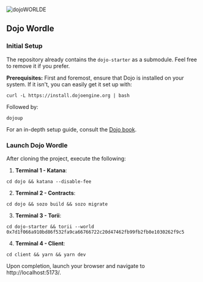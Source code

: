 
![dojoWORLDE](https://github.com/dpinones/wordle-dojo/assets/30808181/8fe85353-f696-4b1d-9648-24cc83102806)

## Dojo Wordle


### Initial Setup

The repository already contains the `dojo-starter` as a submodule. Feel free to remove it if you prefer.

**Prerequisites:** First and foremost, ensure that Dojo is installed on your system. If it isn't, you can easily get it set up with:

```console
curl -L https://install.dojoengine.org | bash
```

Followed by:

```console
dojoup    
```

For an in-depth setup guide, consult the [Dojo book](https://book.dojoengine.org/getting-started/quick-start.html).

### Launch Dojo Wordle

After cloning the project, execute the following:

1. **Terminal 1 - Katana**:

```console
cd dojo && katana --disable-fee
```

2. **Terminal 2 - Contracts**:

```console
cd dojo && sozo build && sozo migrate
```

3. **Terminal 3 - Torii**:

```console
cd dojo-starter && torii --world 0x7d1f066a910bd86f532fa9ca66766722c20d47462fb99fb2fb0e1030262f9c5
```

4. **Terminal 4 - Client**:

```console
cd client && yarn && yarn dev
```

Upon completion, launch your browser and navigate to http://localhost:5173/.
